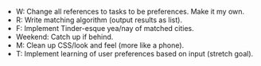 - W: Change all references to tasks to be preferences. Make it my own.
- R: Write matching algorithm (output results as list).
- F: Implement Tinder-esque yea/nay of matched cities.
- Weekend: Catch up if behind.
- M: Clean up CSS/look and feel (more like a phone).
- T: Implement learning of user preferences based on input (stretch goal).
